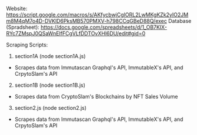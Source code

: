 Website: https://script.google.com/macros/s/AKfycbwjCgIORL2LwMKgKZk2yIO2JMm8M4qM7o4D-DVKlD6PksMB570PMXV-h798CCqGBeD88Q/exec
Database (Spradsheet): https://docs.google.com/spreadsheets/d/1_OB7KIX-RYc7ZMspJ0QSaWnElfFCgVLfDDTOvXHl6DU/edit#gid=0

Scraping Scripts:

1. section1A (node section1A.js)

- Scrapes data from Immutascan Graphql's API, ImmutableX's API, and CrpytoSlam's API

2. section1B (node section1B.js)

- Scrapes data from CryptoSlam's Blockchains by NFT Sales Volume

3. section2.js (node section2.js)

- Scrapes data from Immutascan Graphql's API, ImmutableX's API, and CrpytoSlam's API
